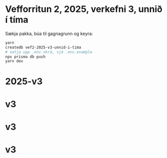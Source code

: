 # Vefforritun 2, 2025, verkefni 3, unnið í tíma

Sækja pakka, búa til gagnagrunn og keyra:

```bash
yarn
createdb vef2-2025-v3-unnid-i-tima
# setja upp .env skrá, sjá .env.example
npx prisma db push
yarn dev
```
# 2025-v3
# v3
# v3
# v3
